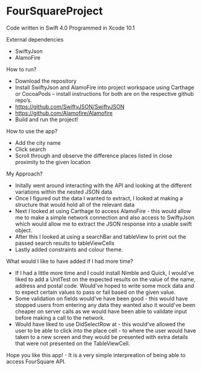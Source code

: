 # FourSquareProject

Code written in Swift 4.0
Programmed in Xcode 10.1

External dependencies 
- SwiftyJson
- AlamoFire

How to run?

- Download the repository
- Install SwiftyJson and AlamoFire into project workspace using Carthage or CocoaPods – 
install instructions for both are on the respective github repo’s. 
- https://github.com/SwiftyJSON/SwiftyJSON
- https://github.com/Alamofire/Alamofire 
- Build and run the project!

How to use the app?

-	Add the city name
-	Click search
-	Scroll through and observe the difference places listed in close proximity to the given location

My Approach?

- Initally went around interacting with the API and looking at the different variations within the nested JSON data
- Once I figured out the data I wanted to extract, I looked at making a structure that would hold all of the relevant data
- Next I looked at using Carthage to access AlamoFire - this would allow me to make a simple network connection and also access
to SwiftyJson which would allow me to extract the JSON response into a usable swift object.
- After this I looked at using a searchBar and tableView to print out the passed search results to tableViewCells 
- Lastly added constraints and colour theme.

What would I like to have added if I had more time?

- If I had a little more time and I could install Nimble and Quick, I would've liked to add a UnitTest on the expected
results on the value of the name, address and postal code. Would've hoped to write some mock data and to expect certain values 
to pass or fail based on the given value.
- Some validation on fields would've have been good - this would have stopped users from entering any data they wanted
also it would've been cheaper on server calls as we would have been able to validate input before making a call to the network.
- Would have liked to use DidSelectRow at - this would've allowed the user to be able to click into the place cell - to where 
the user would have taken to a new screen and they would be presented with extra details that were not presented on the
 TableViewCell.
 
 Hope you like this app! - It is a very simple interpreation of being able to access FourSquare API.
